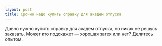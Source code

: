 ```yaml
---
layout: post 
title: Срочно надо купить справку для академ отпуска 
--- 
```

Давно нужно купить справку для академ отпуска, но никак не решусь заказать. Может кто подскажет — хорошая затея или нет? Делитесь опытом.